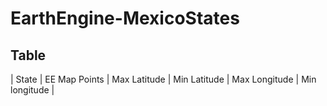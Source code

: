 # EarthEngine-MexicoStates

## Table

| State | EE Map Points | Max Latitude | Min Latitude | Max Longitude | Min longitude | 
